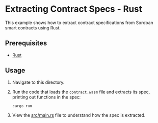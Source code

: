 # Extracting Contract Specs - Rust

This example shows how to extract contract specifications from Soroban smart
contracts using Rust.

## Prerequisites

- [Rust](https://rust-lang.org/)

## Usage

1. Navigate to this directory.

2. Run the code that loads the `contract.wasm` file and extracts its spec,
   printing out functions in the spec:
   ```bash
   cargo run
   ```

3. View the [src/main.rs](src/main.rs) file to understand how the spec is
   extracted.
